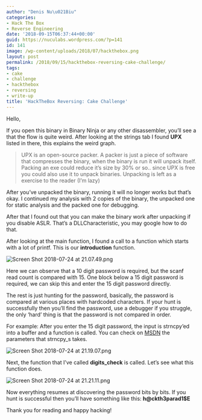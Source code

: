 ```yaml
---
author: "Denis Nu\u021Biu"
categories:
- Hack The Box
- Reverse Engineering
date: '2018-09-15T06:37:44+00:00'
guid: https://nuculabs.wordpress.com/?p=141
id: 141
image: /wp-content/uploads/2018/07/hackthebox.png
layout: post
permalink: /2018/09/15/hackthebox-reversing-cake-challenge/
tags:
- cake
- challenge
- hackthebox
- reversing
- write-up
title: 'HackTheBox Reversing: Cake Challenge'
---
```

Hello,


If you open this binary in Binary Ninja or any other disassembler, you’ll see a that the flow is quite weird. After looking at the strings tab I found **UPX** listed in there, this explains the weird graph.


> UPX is an open-source packer. A packer is just a piece of software that compresses the binary, when the binary is run it will unpack itself. Packing an exe could reduce it’s size by 30% or so.. since UPX is free you could also use it to unpack binaries. Unpacking is left as a exercise to the reader (I’m lazy)


After you’ve unpacked the binary, running it will no longer works but that’s okay. I continued my analysis with 2 copies of the binary, the unpacked one for static analysis and the packed one for debugging.


After that I found out that you can make the binary work after unpacking if you disable ASLR. That’s a DLLCharacteristic, you may google how to do that.


After looking at the main function, I found a call to a function which starts with a lot of printf. This is our **introduction** function.


![Screen Shot 2018-07-24 at 21.07.49.png](/wp-content/uploads/2018/07/screen-shot-2018-07-24-at-21-07-49.png)


Here we can observe that a 10 digit password is required, but the scanf read count is compared with 15. One block below a 15 digit password is required, we can skip this and enter the 15 digit password directly.


The rest is just hunting for the password, basically, the password is compared at various places with hardcoded characters. If your hunt is successfully then you’ll find the password, use a debugger if you struggle, the only ‘hard’ thing is that the password is not compared in order.


For example: After you enter the 15 digit password, the input is strncpy’ed into a buffer and a function is called. You can check on [MSDN](https://msdn.microsoft.com/en-us/library/5dae5d43.aspx) the parameters that strncpy\_s takes.


![Screen Shot 2018-07-24 at 21.19.07.png](/wp-content/uploads/2018/07/screen-shot-2018-07-24-at-21-19-07.png)


Next, the function that I’ve called **digits\_check** is called. Let’s see what this function does.


![Screen Shot 2018-07-24 at 21.21.11.png](/wp-content/uploads/2018/07/screen-shot-2018-07-24-at-21-21-11.png)


Now everything resumes at discovering the password bits by bits. If you hunt is successful then you’ll have something like this: **h@ckth3parad1$E**


Thank you for reading and happy hacking!